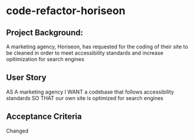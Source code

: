 # code-refactor-horiseon
## Project Background:
A marketing agency, Horiseon, has requested for the coding of their site to be cleaned in order to meet accessibility standards and increase opitimization for search engines
## User Story
AS A marketing agency
I WANT a codebase that follows accessibility standards
SO THAT our own site is optimized for search engines
## Acceptance Criteria 
 Changed <title> element to "Horiseon"